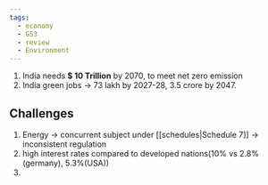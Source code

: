 ```yaml
---
tags:
  - economy
  - GS3
  - review
  - Environment
---
```

1. India needs **$ 10 Trillion** by 2070, to meet net zero emission
2. India green jobs -> 73 lakh by 2027-28,  3.5 crore by 2047.
## Challenges
1. Energy -> concurrent subject under [[schedules|Schedule 7]] -> inconsistent regulation
2. high interest rates compared to developed nations(10% vs 2.8%(germany), 5.3%(USA))
3. 